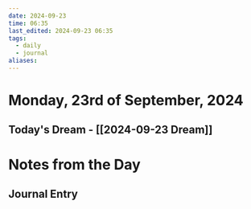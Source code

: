 ```yaml
---
date: 2024-09-23
time: 06:35
last_edited: 2024-09-23 06:35
tags:
  - daily
  - journal
aliases: 
---
```

# Monday, 23rd of September, 2024

## Today's Dream - [[2024-09-23 Dream]]

# Notes from the Day
## Journal Entry
